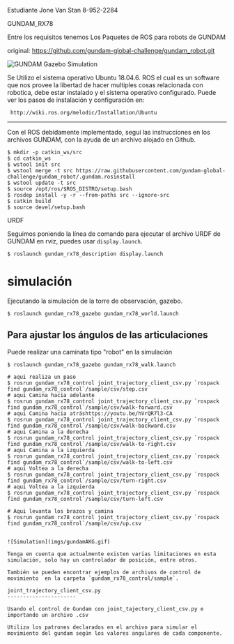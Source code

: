 Estudiante
Jone Van Stan
8-952-2284

GUNDAM_RX78

Entre los requisitos tenemos 
Los Paquetes de ROS para robots de GUNDAM 

original: https://github.com/gundam-global-challenge/gundam_robot.git

![GUNDAM Gazebo Simulation](imgs/gundam_AKG.jpg)

Se Utilizo el sistema operativo Ubuntu 18.04.6. ROS el cual es un software que nos provee la libertad de hacer multiples cosas relacionada con robotica,  debe estar instalado y el sistema operativo configurado. Puede ver los pasos de instalación y configuración en:
```
 http://wiki.ros.org/melodic/Installation/Ubuntu
```

----------------------
Con el ROS debidamente implementado, seguí las instrucciones en los archivos GUNDAM, con la ayuda de un archivo alojado en Github.

```
$ mkdir -p catkin_ws/src
$ cd catkin_ws
$ wstool init src
$ wstool merge -t src https://raw.githubusercontent.com/gundam-global-challenge/gundam_robot/.gundam.rosinstall
$ wstool update -t src
$ source /opt/ros/$ROS_DISTRO/setup.bash
$ rosdep install -y -r --from-paths src --ignore-src
$ catkin build
$ source devel/setup.bash
```

URDF

Seguimos poniendo la línea de comando para ejecutar el archivo URDF de GUNDAM 
 en rviz, puedes usar `display.launch`.
```
$ roslaunch gundam_rx78_description display.launch
```

simulación 
============================
Ejecutando la simulación de la torre de observación, gazebo.
```
$ roslaunch gundam_rx78_gazebo gundam_rx78_world.launch
```

Para ajustar los ángulos de las articulaciones
------------

Puede realizar una caminata tipo "robot" en la simulación

```
$ roslaunch gundam_rx78_gazebo gundam_rx78_walk.launch
```

```
# aqui realiza un paso
$ rosrun gundam_rx78_control joint_trajectory_client_csv.py `rospack find gundam_rx78_control`/sample/csv/step.csv
# aqui Camina hacia adelante
$ rosrun gundam_rx78_control joint_trajectory_client_csv.py `rospack find gundam_rx78_control`/sample/csv/walk-forward.csv
# aqui Camina hacia atráshttps://youtu.be/hVrQR7l3-CA
$ rosrun gundam_rx78_control joint_trajectory_client_csv.py `rospack find gundam_rx78_control`/sample/csv/walk-backward.csv
# aqui Camina a la derecha
$ rosrun gundam_rx78_control joint_trajectory_client_csv.py `rospack find gundam_rx78_control`/sample/csv/walk-to-right.csv
# aqui Camina a la izquierda
$ rosrun gundam_rx78_control joint_trajectory_client_csv.py `rospack find gundam_rx78_control`/sample/csv/walk-to-left.csv
# aqui Voltea a la derecha
$ rosrun gundam_rx78_control joint_trajectory_client_csv.py `rospack find gundam_rx78_control`/sample/csv/turn-right.csv
# aqui Voltea a la izquierda
$ rosrun gundam_rx78_control joint_trajectory_client_csv.py `rospack find gundam_rx78_control`/sample/csv/turn-left.csv
```

```
# Aqui levanta los brazos y camina
$ rosrun gundam_rx78_control joint_trajectory_client_csv.py `rospack find gundam_rx78_control`/sample/csv/up.csv


![Simulation](imgs/gundamAKG.gif)

Tenga en cuenta que actualmente existen varias limitaciones en esta simulación, solo hay un controlador de posición, entre otros.

También se pueden encontrar ejemplos de archivos de control de movimiento  en la carpeta `gundam_rx78_control/sample`.

joint_trajectory_client_csv.py
----------------------

Usando el control de Gundam con joint_tajectory_client_csv.py e importando un archivo .csv

Utiliza los patrones declarados en el archivo para simular el movimiento del gundam según los valores angulares de cada componente.




